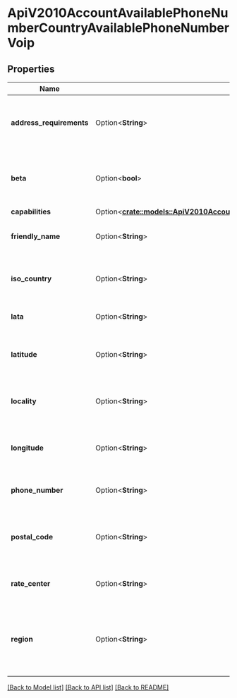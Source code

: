 # ApiV2010AccountAvailablePhoneNumberCountryAvailablePhoneNumberVoip

## Properties

Name | Type | Description | Notes
------------ | ------------- | ------------- | -------------
**address_requirements** | Option<**String**> | The type of Address resource the phone number requires | [optional]
**beta** | Option<**bool**> | Whether the phone number is new to the Twilio platform | [optional]
**capabilities** | Option<[**crate::models::ApiV2010AccountAvailablePhoneNumberCountryAvailablePhoneNumberLocalCapabilities**](api_v2010_account_available_phone_number_country_available_phone_number_local_capabilities.md)> |  | [optional]
**friendly_name** | Option<**String**> | A formatted version of the phone number | [optional]
**iso_country** | Option<**String**> | The ISO country code of this phone number | [optional]
**lata** | Option<**String**> | The LATA of this phone number | [optional]
**latitude** | Option<**String**> | The latitude of this phone number's location | [optional]
**locality** | Option<**String**> | The locality or city of this phone number's location | [optional]
**longitude** | Option<**String**> | The longitude of this phone number's location | [optional]
**phone_number** | Option<**String**> | The phone number in E.164 format | [optional]
**postal_code** | Option<**String**> | The postal or ZIP code of this phone number's location | [optional]
**rate_center** | Option<**String**> | The rate center of this phone number | [optional]
**region** | Option<**String**> | The two-letter state or province abbreviation of this phone number's location | [optional]

[[Back to Model list]](../README.md#documentation-for-models) [[Back to API list]](../README.md#documentation-for-api-endpoints) [[Back to README]](../README.md)


